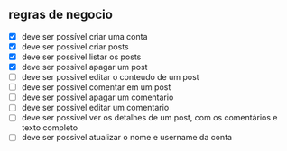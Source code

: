 ## regras de negocio
- [x] deve ser possível criar uma conta
- [x] deve ser possivel criar posts
- [x] deve ser possivel listar os posts
- [x] deve ser possivel apagar um post
- [ ] deve ser possivel editar o conteudo de um post
- [ ] deve ser possivel comentar em um post
- [ ] deve ser possivel apagar um comentario
- [ ] deve ser possivel editar um comentario
- [ ] deve ser possivel ver os detalhes de um post, com os comentários e texto completo
- [ ] deve ser possivel atualizar o nome e username da conta